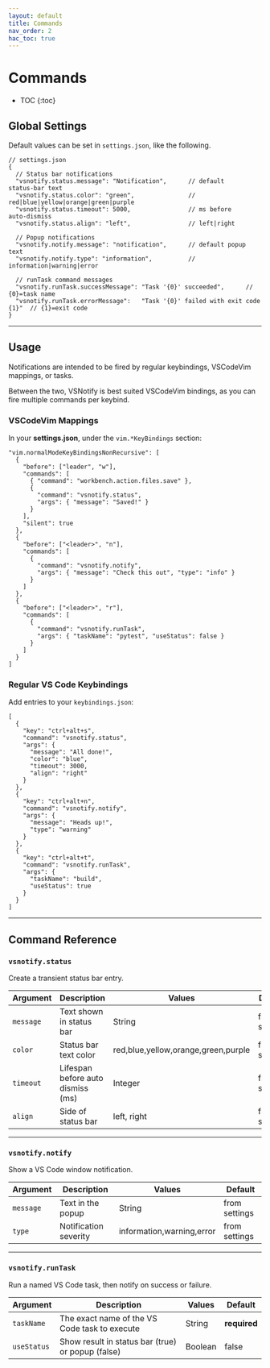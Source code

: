 ```yaml
---
layout: default
title: Commands
nav_order: 2
hac_toc: true
---
```

# Commands

- TOC
{:toc}

## Global Settings

Default values can be set in `settings.json`, like the following.

```jsonc
// settings.json
{
  // Status bar notifications
  "vsnotify.status.message": "Notification",      // default status‑bar text
  "vsnotify.status.color": "green",               // red|blue|yellow|orange|green|purple
  "vsnotify.status.timeout": 5000,                // ms before auto‑dismiss
  "vsnotify.status.align": "left",                // left|right
  
  // Popup notifications
  "vsnotify.notify.message": "notification",      // default popup text
  "vsnotify.notify.type": "information",          // information|warning|error
  
  // runTask command messages
  "vsnotify.runTask.successMessage": "Task '{0}' succeeded",      // {0}=task name
  "vsnotify.runTask.errorMessage":   "Task '{0}' failed with exit code {1}"  // {1}=exit code
}
```

---

## Usage

Notifications are intended to be fired by regular keybindings, VSCodeVim mappings, or tasks.

Between the two, VSNotify is best suited VSCodeVim bindings, as you can fire multiple commands per keybind.

### VSCodeVim Mappings

In your **settings.json**, under the `vim.*KeyBindings` section:

```jsonc
"vim.normalModeKeyBindingsNonRecursive": [
  {
    "before": ["leader", "w"],
    "commands": [
      { "command": "workbench.action.files.save" },
      {
        "command": "vsnotify.status",
        "args": { "message": "Saved!" }
      }
    ],
    "silent": true
  },
  {
    "before": ["<leader>", "n"],
    "commands": [
      {
        "command": "vsnotify.notify",
        "args": { "message": "Check this out", "type": "info" }
      }
    ]
  },
  {
    "before": ["<leader>", "r"],
    "commands": [
      {
        "command": "vsnotify.runTask",
        "args": { "taskName": "pytest", "useStatus": false }
      }
    ]
  }
]
```

### Regular VS Code Keybindings

Add entries to your `keybindings.json`:

```jsonc
[
  {
    "key": "ctrl+alt+s",
    "command": "vsnotify.status",
    "args": {
      "message": "All done!",
      "color": "blue",
      "timeout": 3000,
      "align": "right"
    }
  },
  {
    "key": "ctrl+alt+n",
    "command": "vsnotify.notify",
    "args": {
      "message": "Heads up!",
      "type": "warning"
    }
  },
  {
    "key": "ctrl+alt+t",
    "command": "vsnotify.runTask",
    "args": {
      "taskName": "build",
      "useStatus": true
    }
  }
]
```

---

## Command Reference

### `vsnotify.status`

Create a transient status bar entry.

| Argument  | Description                       | Values                              | Default       |
| --------- | --------------------------------- | ----------------------------------- | ------------- |
| `message` | Text shown in status bar          | String                              | from settings |
| `color`   | Status bar text color             | red,blue,yellow,orange,green,purple | from settings |
| `timeout` | Lifespan before auto dismiss (ms) | Integer                             | from settings |
| `align`   | Side of status bar                | left, right                         | from settings |

---

### `vsnotify.notify`

Show a VS Code window notification.

| Argument  | Description           | Values                    | Default       |
| --------- | --------------------- | ------------------------- | ------------- |
| `message` | Text in the popup     | String                    | from settings |
| `type`    | Notification severity | information,warning,error | from settings |

---

### `vsnotify.runTask`

Run a named VS Code task, then notify on success or failure.

| Argument    | Description                                       | Values  | Default      |
| ----------- | ------------------------------------------------- | ------- | ------------ |
| `taskName`  | The exact name of the VS Code task to execute     | String  | **required** |
| `useStatus` | Show result in status bar (true) or popup (false) | Boolean | false        |
